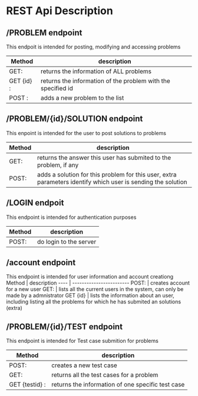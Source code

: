 # REST Api Description

## /PROBLEM endpoint

This endpoit is intended for posting, modifying and accessing problems

Method | description
---- | -------------------
GET: | returns the information of ALL problems
GET {id} : | returns the information of the problem with the specified id
POST : | adds a new problem to the list

## /PROBLEM/{id}/SOLUTION endpoint
This enpoint is intended for the user to post solutions to problems

Method | description
---- | --------------------
GET: | returns the answer this user has submited to the problem, if any
POST: | adds a solution for this problem for this user, extra parameters identify which user is sending the solution

## /LOGIN endpoit
This endpoint is intended for authentication purposes

Method | description
---- | ------------------------
POST: | do login to the server


## /account endpoint
This endpoint is intended for user information and account creationg
Method | description
---- | ------------------------
POST: | creates account for a new user
GET: | lists all the current users in the system, can only be made by a admnistrator
GET {id} | lists the information about an user, including listing all the problems for which he has submited an solutions (extra)


## /PROBLEM/{id}/TEST endpoint
This endpoint is intended for Test case submition for problems

Method | description
---- | -------------------------
POST: | creates a new test case
GET: | returns all the test cases for a problem
GET {testid} : | returns the information of one specific test case
